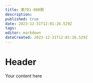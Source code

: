```yaml
---
title: 第701-800期
description: 
published: true
date: 2023-12-31T12:01:26.529Z
tags: 
editor: markdown
dateCreated: 2023-12-31T12:01:26.529Z
---
```


# Header
Your content here